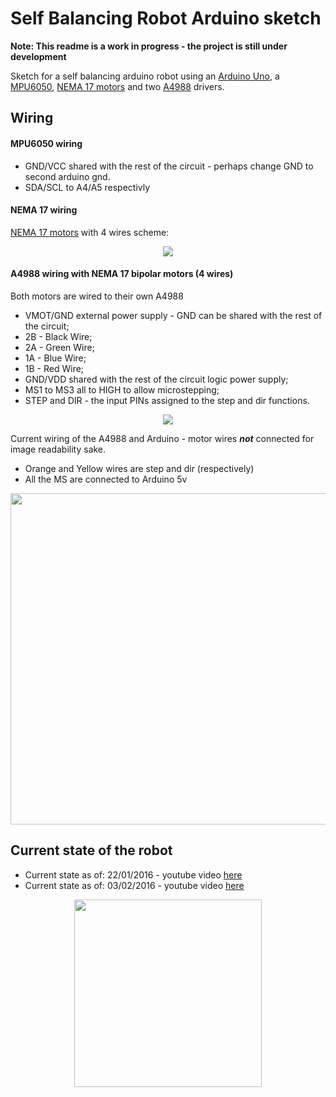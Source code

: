 # Self Balancing Robot Arduino sketch

**Note: This readme is a work in progress - the project is still under development**

Sketch for a self balancing arduino robot using an [Arduino Uno](http://www.dx.com/pt/p/uno-r3-atmega328p-development-board-for-arduino-402904?Utm_rid=60225380&Utm_source=affiliate), a [MPU6050](http://www.dx.com/p/gy-521-mpu6050-3-axis-acceleration-gyroscope-6dof-module-blue-154602?Utm_rid=60225380&Utm_source=affiliate), [NEMA 17 motors](http://www.dx.com/pt/p/geeetech-1-8-degree-nema-14-35-byghw-stepper-motor-for-3d-printer-black-386069?Utm_rid=60225380&Utm_source=affiliate) and two [A4988](http://www.dx.com/pt/p/3d-printer-a4988-arduino-reprap-stepper-motor-driver-265980?Utm_rid=60225380&Utm_source=affiliate) drivers.

## Wiring

#### MPU6050 wiring 
  * GND/VCC shared with the rest of the circuit - perhaps change GND to second arduino gnd.
  * SDA/SCL to A4/A5 respectivly

#### NEMA 17 wiring 
  [NEMA 17 motors](http://www.dx.com/pt/p/geeetech-1-8-degree-nema-14-35-byghw-stepper-motor-for-3d-printer-black-386069?Utm_rid=60225380&Utm_source=affiliate) with 4 wires scheme:
<p align="center">
  <img src="http://i.imgur.com/DTpdCjG.jpg"/>
</p>

#### A4988 wiring with NEMA 17 bipolar motors (4 wires)
  Both motors are wired to their own A4988
  * VMOT/GND external power supply - GND can be shared with the rest of the circuit;
  * 2B - Black Wire;
  * 2A - Green Wire;
  * 1A - Blue Wire;
  * 1B - Red Wire;
  * GND/VDD shared with the rest of the circuit logic power supply;
  * MS1 to MS3 all to HIGH to allow microstepping;
  * STEP and DIR - the input PINs assigned to the step and dir functions.
<p align="center">
  <img src="http://a.pololu-files.com/picture/0J3360.1200.png"/>
</p>

Current wiring of the A4988 and Arduino - motor wires ***not*** connected for image readability sake.
* Orange and Yellow wires are step and dir (respectively)
* All the MS are connected to Arduino 5v

<p align="center">
  <img src="http://i.imgur.com/FvkU5qE.jpgg" width="530"/>
</p>

## Current state of the robot
* Current state as of: 22/01/2016 - youtube video [here](https://www.youtube.com/watch?v=yMFi8TMg03o)
* Current state as of: 03/02/2016 - youtube video [here](https://www.youtube.com/watch?v=o339cVn5oNA)


<p align="center">
  <img src="http://i.imgur.com/UHWR2By.jpg" width="300"/>
</p>
